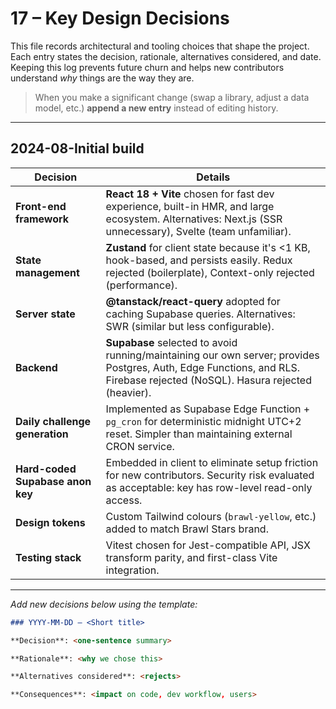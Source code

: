 # 17 – Key Design Decisions

This file records architectural and tooling choices that shape the project.
Each entry states the decision, rationale, alternatives considered, and date.
Keeping this log prevents future churn and helps new contributors understand
*why* things are the way they are.

> When you make a significant change (swap a library, adjust a data model, etc.)
> **append a new entry** instead of editing history.

---

## 2024-08-**Initial build**

| Decision | Details |
| -------- | ------- |
| **Front-end framework** | **React 18 + Vite** chosen for fast dev experience, built-in HMR, and large ecosystem. Alternatives: Next.js (SSR unnecessary), Svelte (team unfamiliar). |
| **State management** | **Zustand** for client state because it's <1 KB, hook-based, and persists easily. Redux rejected (boilerplate), Context-only rejected (performance). |
| **Server state** | **@tanstack/react-query** adopted for caching Supabase queries. Alternatives: SWR (similar but less configurable). |
| **Backend** | **Supabase** selected to avoid running/maintaining our own server; provides Postgres, Auth, Edge Functions, and RLS. Firebase rejected (NoSQL). Hasura rejected (heavier). |
| **Daily challenge generation** | Implemented as Supabase Edge Function + `pg_cron` for deterministic midnight UTC+2 reset. Simpler than maintaining external CRON service. |
| **Hard-coded Supabase anon key** | Embedded in client to eliminate setup friction for new contributors. Security risk evaluated as acceptable: key has row-level read-only access. |
| **Design tokens** | Custom Tailwind colours (`brawl-yellow`, etc.) added to match Brawl Stars brand. |
| **Testing stack** | Vitest chosen for Jest-compatible API, JSX transform parity, and first-class Vite integration. |

---

*Add new decisions below using the template:*

```md
### YYYY-MM-DD – <Short title>

**Decision**: <one-sentence summary>

**Rationale**: <why we chose this>

**Alternatives considered**: <rejects>

**Consequences**: <impact on code, dev workflow, users>
``` 